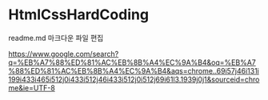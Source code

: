 # HtmlCssHardCoding

readme.md 마크다운 파일 편집

https://www.google.com/search?q=%EB%A7%88%ED%81%AC%EB%8B%A4%EC%9A%B4&oq=%EB%A7%88%ED%81%AC%EB%8B%A4%EC%9A%B4&aqs=chrome..69i57j46i131i199i433i465i512j0i433i512j46i433i512j0i512j69i61l3.1939j0j1&sourceid=chrome&ie=UTF-8
